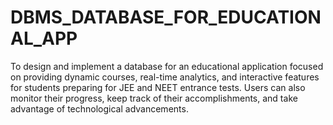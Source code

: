 # DBMS_DATABASE_FOR_EDUCATIONAL_APP
To design and implement a database for an educational application focused on providing dynamic courses, real-time analytics, and interactive features for students preparing for JEE and NEET entrance tests. Users can also monitor their progress, keep track of their accomplishments, and take advantage of technological advancements.
